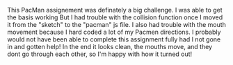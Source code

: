 This PacMan assignement was definately a big challenge. I was able to get the basis working But I had trouble with the collision function once I moved it from the "sketch" to the "pacman" js file.
I also had trouble with the mouth movement because I hard coded a lot of my Pacmen directions. I probably would not have been able to complete this assignment fully had I not gone in and gotten help! 
In the end it looks clean, the mouths move, and they dont go through each other, so I'm happy with how it turned out!

